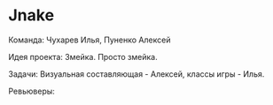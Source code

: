 # Jnake
Команда: Чухарев Илья, Пуненко Алексей

Идея проекта: Змейка. Просто змейка.

Задачи: Визуальная составляющая - Алексей, классы игры - Илья.

Ревьюверы: 